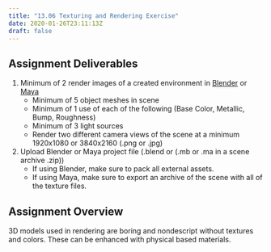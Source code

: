```yaml
---
title: "13.06 Texturing and Rendering Exercise"
date: 2020-01-26T23:11:13Z
draft: false
---
```


## Assignment Deliverables

1. Minimum of 2 render images of a created environment in [Blender](../../../../3d-modeling/blender/blender.md) or [Maya](../../../../3d-modeling/maya/maya.md)
   - Minimum of 5 object meshes in scene
   - Minimum of 1 use of each of the following (Base Color, Metallic, Bump, Roughness)
   - Minimum of 3 light sources
   - Render two different camera views of the scene at a minimum 1920x1080 or 3840x2160 (.png or .jpg)
2. Upload Blender or Maya project file (.blend or (.mb or .ma in a scene archive .zip))
   - If using Blender, make sure to pack all external assets.
   - If using Maya, make sure to export an archive of the scene with all of the texture files.

## Assignment Overview

3D models used in rendering are boring and nondescript without textures and colors. These can be enhanced with physical based materials.
